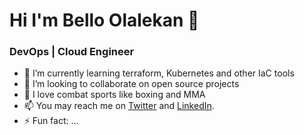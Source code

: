 # Hi I'm Bello Olalekan 👋
### DevOps | Cloud Engineer 
<!--
**bello-olalekan/bello-olalekan** is a ✨ _special_ ✨ repository because its `README.md` (this file) appears on your GitHub profile.
Here are some ideas to get you started:
-->

- 🌱 I’m currently learning terraform, Kubernetes and other IaC tools
- 👯 I’m looking to collaborate on open source projects
- 💬 I love combat sports like boxing and MMA
- 📫 You may reach me on [Twitter](https://www.twitter.com/olalekanQBello) and [LinkedIn](https://www.linkedin.com/in/bello-olalekan).
- ⚡ Fun fact: ...
